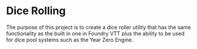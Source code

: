 # Dice Rolling
The purpose of this project is to create a dice roller utility that has the same functionality as the built in one in 
Foundry VTT plus the ability to be used for dice pool systems such as the Year Zero Engine.